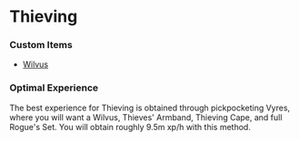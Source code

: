 # Thieving

### Custom Items

* [Wilvus](https://bso-wiki.oldschool.gg/custom-items/pets)

### Optimal Experience

The best experience for Thieving is obtained through pickpocketing Vyres, where you will want a Wilvus, Thieves' Armband, Thieving Cape, and full Rogue's Set. You will obtain roughly 9.5m xp/h with this method.

